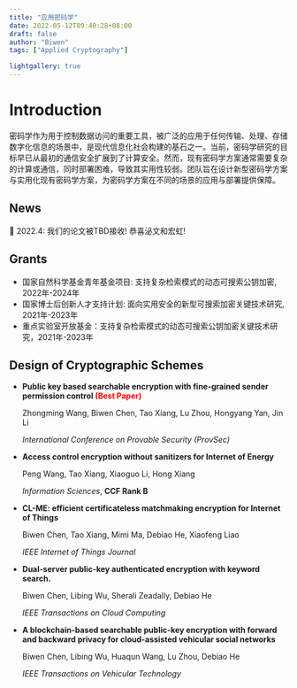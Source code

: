 ```yaml
---
title: "应用密码学"
date: 2022-05-12T09:40:28+08:00
draft: false
author: "Biwen"
tags: ["Applied Cryptography"]

lightgallery: true
---
```

# Introduction
密码学作为用于控制数据访问的重要工具，被广泛的应用于任何传输、处理、存储数字化信息的场景中，是现代信息化社会构建的基石之一。当前，密码学研究的目标早已从最初的通信安全扩展到了计算安全。然而，现有密码学方案通常需要复杂的计算或通信，同时部署困难，导致其实用性较弱。团队旨在设计新型密码学方案与实用化现有密码学方案，为密码学方案在不同的场景的应用与部署提供保障。

## News

🎉 2022.4: 我们的论文被TBD接收! 恭喜泌文和宏虹!


## Grants
- 国家自然科学基金青年基金项目: 支持复杂检索模式的动态可搜索公钥加密, 2022年-2024年
- 国家博士后创新人才支持计划: 面向实用安全的新型可搜索加密关键技术研究, 2021年-2023年
- 重点实验室开放基金：支持复杂检索模式的动态可搜索公钥加密关键技术研究，2021年-2023年

## Design of Cryptographic Schemes

- **Public key based searchable encryption with fine-grained sender permission control<font  color=red > (Best Paper)</font>**

  Zhongming Wang, Biwen Chen, Tao Xiang, Lu Zhou, Hongyang Yan, Jin Li

  *International Conference on Provable Security (ProvSec)*

- **Access control encryption without sanitizers for Internet of Energy**

  Peng Wang, Tao Xiang, Xiaoguo Li, Hong Xiang

  *Information Sciences*, **CCF Rank B**

- **CL-ME: efficient certificateless matchmaking encryption for Internet of Things**

  Biwen Chen, Tao Xiang, Mimi Ma, Debiao He, Xiaofeng Liao

  *IEEE Internet of Things Journal*

- **Dual-server public-key authenticated encryption with keyword search.**

  Biwen Chen, Libing Wu, Sherali Zeadally, Debiao He

  *IEEE Transactions on Cloud Computing*

- **A blockchain-based searchable public-key encryption with forward and backward privacy for cloud-assisted vehicular social networks**

  Biwen Chen, Libing Wu, Huaqun Wang, Lu Zhou, Debiao He

  *IEEE Transactions on Vehicular Technology*